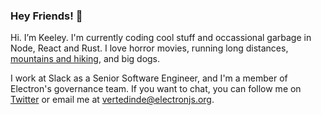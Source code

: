 ### Hey Friends! 👋

Hi. I’m Keeley. I'm currently coding cool stuff and occassional garbage in Node, React and Rust. I love horror movies, running long distances, [mountains and hiking](https://portlandartmuseum.org/exhibitions/volcano/), and big dogs.

I work at Slack as a Senior Software Engineer, and I'm a member of Electron's governance team. If you want to chat, you can follow me on [Twitter](https://twitter.com/keeleyhammond) or email me at [vertedinde@electronjs.org](mailto:vertedinde@electronjs.org).
